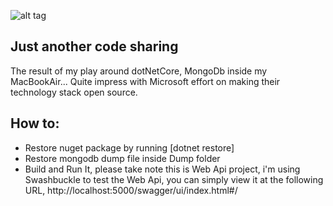 ![alt tag](http://pictub.club/image/hQrHP)

## Just another code sharing
The result of my play around dotNetCore, MongoDb inside my MacBookAir... Quite impress with Microsoft effort on making their 
technology stack open source.

## How to:
*   Restore nuget package by running [dotnet restore]
*   Restore mongodb dump file inside Dump folder
*   Build and Run It, please take note this is Web Api project, i'm using Swashbuckle to test the Web Api, you can simply view it at the following URL, http://localhost:5000/swagger/ui/index.html#/

